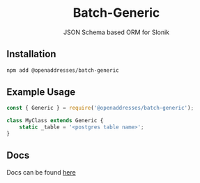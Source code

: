 <h1 align=center>Batch-Generic</h1>

<p align=center>JSON Schema based ORM for Slonik</p>

## Installation

```sh
npm add @openaddresses/batch-generic
````

## Example Usage

```js
const { Generic } = require('@openaddresses/batch-generic');

class MyClass extends Generic {
    static _table = '<postgres table name>';
}
```

## Docs

Docs can be found [here](https://openaddresses.github.io/batch-generic/)
